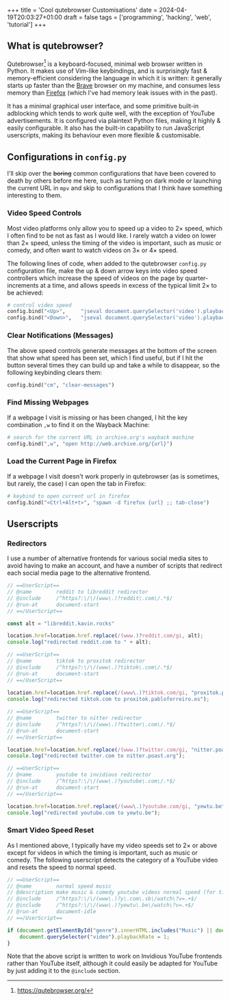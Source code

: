 +++
title = 'Cool qutebrowser Customisations'
date = 2024-04-19T20:03:27+01:00
draft = false
tags = ['programming', 'hacking', 'web', 'tutorial']
+++

## What is qutebrowser?
Qutebrowser[^1] is a keyboard-focused, minimal web browser written in Python. 
It makes use of Vim-like keybindings, and is surprisingly fast & memory-efficient considering the language in which it is
written: it
generally starts up faster than the [Brave](https://brave.com/) browser on my machine, and consumes less memory than
[Firefox](https://www.mozilla.org/en-US/firefox/) (which I've had memory leak issues with in the past).

It has a minimal graphical user interface, and some primitive built-in adblocking which tends to work quite well, with
the exception of YouTube advertisements.
It is configured via plaintext Python files, making it highly & easily configurable.
It also has the built-in capability to run JavaScript userscripts, making its behaviour even more flexible &
customisable.

## Configurations in `config.py`
I'll skip over the ~~boring~~ common configurations that have been covered to death by others before me here, such as
turning on dark mode or launching the current URL in `mpv` and skip to configurations that I think have something interesting to them.

### Video Speed Controls
Most video platforms only allow you to speed up a video to $2\times$ speed, which I often find to be not as fast as
I would like.
I rarely watch a video on lower than $2\times$ speed, unless the timing of the video is important, such as music or
comedy, and often want to watch videos on $3\times$ or $4\times$ speed.

The following lines of code, when added to the qutebrowser `config.py` configuration file, make the up & down arrow keys
into video speed controllers which increase the speed of videos on the page by quarter-increments at a time, and allows
speeds in excess of the typical limit $2\times$ to be achieved:

```python
# control video speed
config.bind("<Up>",     "jseval document.querySelector('video').playbackRate += 0.25;") 
config.bind("<Down>",   "jseval document.querySelector('video').playbackRate -= 0.25;") 
```

### Clear Notifications (Messages)
The above speed controls generate messages at the bottom of the screen that show what speed has been set, which I find
useful, but if I hit the button several times they can build up and take a while to disappear, so the following
keybinding clears them:
```python
config.bind("cm", "clear-messages") 
```

### Find Missing Webpages
If a webpage I visit is missing or has been changed, I hit the key combination `,w` to find it on the Wayback Machine:
```python
# search for the current URL in archive.org's wayback machine
config.bind(",w", "open http://web.archive.org/{url}")
```

### Load the Current Page in Firefox
If a webpage I visit doesn't work properly in qutebrowser (as is sometimes, but rarely, the case) I can open the tab in
Firefox:
```python
# keybind to open current url in firefox 
config.bind("<Ctrl+Alt+t>", "spawn -d firefox {url} ;; tab-close") 
```

## Userscripts
### Redirectors
I use a number of alternative frontends for various social media sites to avoid having to make an account, and have a
number of scripts that redirect each social media page to the alternative frontend.

```javascript
// ==UserScript==
// @name        reddit to libreddit redirector
// @include     /^https?:\/\/(www\.)?reddit\.com\/.*$/
// @run-at      document-start
// ==/UserScript==

const alt = "libreddit.kavin.rocks" 

location.href=location.href.replace(/(www.)?reddit.com/gi, alt);
console.log("redirected reddit.com to " + alt);
```
```javascript
// ==UserScript==
// @name        tiktok to proxitok redirector
// @include     /^https?:\/\/(www\.)?tiktok\.com\/.*$/
// @run-at      document-start
// ==/UserScript==
    
location.href=location.href.replace(/(www\.)?tiktok.com/gi, "proxitok.pabloferreiro.es");
console.log("redirected tiktok.com to proxitok.pabloferreiro.es");
```
```javascript
// ==UserScript==
// @name        twitter to nitter redirector
// @include     /^https?:\/\/(www\.)?twitter\.com\/.*$/
// @run-at      document-start
// ==/UserScript==

location.href=location.href.replace(/(www.)?twitter.com/gi, "nitter.poast.org");
console.log("redirected twitter.com to nitter.poast.org");
```
```javascript
// ==UserScript==
// @name        youtube to invidious redirector
// @include     /^https?:\/\/(www\.)?youtube\.com\/.*$/
// @run-at      document-start
// ==/UserScript==

location.href=location.href.replace(/(www\.)?youtube.com/gi, "yewtu.be");
console.log("redirected youtube.com to yewtu.be");
```

### Smart Video Speed Reset
As I mentioned above, I typically have my video speeds set to $2\times$ or above except for videos in which the
timing is important, such as music or comedy. 
The following userscript detects the category of a YouTube video and resets the speed to normal speed.
```javascript
// ==UserScript==
// @name        normal speed music
// @description make music & comedy youtube videos normal speed (for timing purposes)
// @include     /^https?:\/\/(www\.)?y\.com\.sb\/watch\?v=.+$/
// @include     /^https?:\/\/(www\.)?yewtu\.be\/watch\?v=.+$/
// @run-at      document-idle
// ==/UserScript==

if (document.getElementById("genre").innerHTML.includes("Music") || document.getElementById("genre").innerHTML.includes("Comedy")) {
    document.querySelector("video").playbackRate = 1;
}
```
Note that the above script is written to work on Invidious YouTube frontends rather than YouTube itself, although it could easily
be adapted for YouTube by just adding it to the `@include` section.

[^1]: https://qutebrowser.org/
